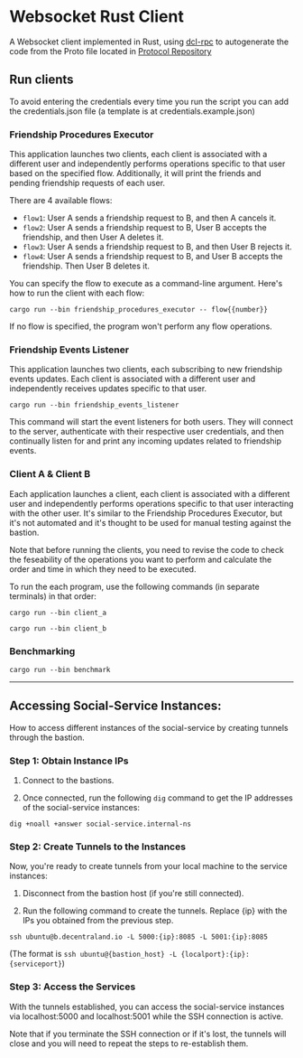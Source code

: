 # Websocket Rust Client

A Websocket client implemented in Rust, using [dcl-rpc](https://crates.io/crates/dcl-rpc) to autogenerate the code from the Proto file located in [Protocol Repository](https://github.com/decentraland/protocol/blob/main/proto/decentraland/social/friendships/friendships.proto)

## Run clients

To avoid entering the credentials every time you run the script you can add the credentials.json file (a template is at credentials.example.json)

### Friendship Procedures Executor

This application launches two clients, each client is associated with a different user and independently performs operations specific to that user based on the specified flow. Additionally, it will print the friends and pending friendship requests of each user.

There are 4 available flows:

- `flow1`: User A sends a friendship request to B, and then A cancels it.
- `flow2`: User A sends a friendship request to B, User B accepts the friendship, and then User A deletes it.
- `flow3`: User A sends a friendship request to B, and then User B rejects it.
- `flow4`: User A sends a friendship request to B, and User B accepts the friendship. Then User B deletes it.

You can specify the flow to execute as a command-line argument. Here's how to run the client with each flow:

`cargo run --bin friendship_procedures_executor -- flow{{number}}`

If no flow is specified, the program won't perform any flow operations.

### Friendship Events Listener

This application launches two clients, each subscribing to new friendship events updates. Each client is associated with a different user and independently receives updates specific to that user.

`cargo run --bin friendship_events_listener`

This command will start the event listeners for both users. They will connect to the server, authenticate with their respective user credentials, and then continually listen for and print any incoming updates related to friendship events.

### Client A & Client B

Each application launches a client, each client is associated with a different user and independently performs operations specific to that user interacting with the other user. It's similar to the Friendship Procedures Executor, but it's not automated and it's thought to be used for manual testing against the bastion.

Note that before running the clients, you need to revise the code to check the feseability of the operations you want to perform and calculate the order and time in which they need to be executed.

To run the each program, use the following commands (in separate terminals) in that order:

`cargo run --bin client_a`

`cargo run --bin client_b`

### Benchmarking

`cargo run --bin benchmark`

---

## Accessing Social-Service Instances:

How to access different instances of the social-service by creating tunnels through the bastion.

### Step 1: Obtain Instance IPs

1. Connect to the bastions.

2. Once connected, run the following `dig` command to get the IP addresses of the social-service instances:

`dig +noall +answer social-service.internal-ns`

### Step 2: Create Tunnels to the Instances

Now, you're ready to create tunnels from your local machine to the service instances:

1. Disconnect from the bastion host (if you're still connected).

2. Run the following command to create the tunnels. Replace {ip} with the IPs you obtained from the previous step.

`ssh ubuntu@b.decentraland.io -L 5000:{ip}:8085 -L 5001:{ip}:8085`

(The format is `ssh ubuntu@{bastion_host} -L {localport}:{ip}:{serviceport}`)

### Step 3: Access the Services

With the tunnels established, you can access the social-service instances via localhost:5000 and localhost:5001 while the SSH connection is active.

Note that if you terminate the SSH connection or if it's lost, the tunnels will close and you will need to repeat the steps to re-establish them.
